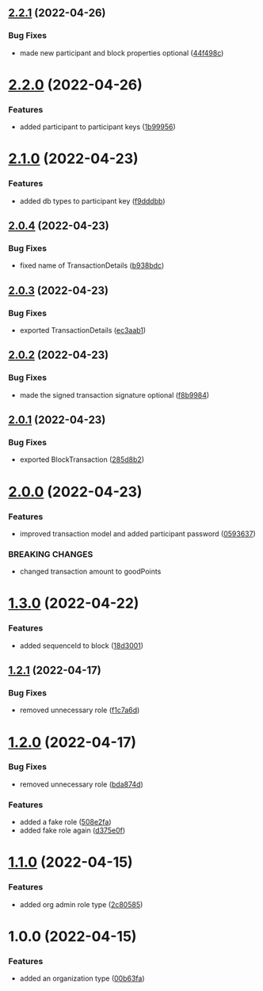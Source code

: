 ## [2.2.1](https://github.com/xilution/todd-coin-types/compare/v2.2.0...v2.2.1) (2022-04-26)


### Bug Fixes

* made new participant and block properties optional ([44f498c](https://github.com/xilution/todd-coin-types/commit/44f498c0eae6c73bf8cc227db924c221cfcd9370))

# [2.2.0](https://github.com/xilution/todd-coin-types/compare/v2.1.0...v2.2.0) (2022-04-26)


### Features

* added participant to participant keys ([1b99956](https://github.com/xilution/todd-coin-types/commit/1b99956dc8e7e8b045e502919f88d8805c2b0aab))

# [2.1.0](https://github.com/xilution/todd-coin-types/compare/v2.0.4...v2.1.0) (2022-04-23)


### Features

* added db types to participant key ([f9dddbb](https://github.com/xilution/todd-coin-types/commit/f9dddbbffe506a21f6c5b4de231a4424b42f420b))

## [2.0.4](https://github.com/xilution/todd-coin-types/compare/v2.0.3...v2.0.4) (2022-04-23)


### Bug Fixes

* fixed name of TransactionDetails ([b938bdc](https://github.com/xilution/todd-coin-types/commit/b938bdcff9becd60d9d2fd218a6b1938b80cb4b1))

## [2.0.3](https://github.com/xilution/todd-coin-types/compare/v2.0.2...v2.0.3) (2022-04-23)


### Bug Fixes

* exported TransactionDetails ([ec3aab1](https://github.com/xilution/todd-coin-types/commit/ec3aab1955b2214c872fcc0dca70932fca7e2b75))

## [2.0.2](https://github.com/xilution/todd-coin-types/compare/v2.0.1...v2.0.2) (2022-04-23)


### Bug Fixes

* made the signed transaction signature optional ([f8b9984](https://github.com/xilution/todd-coin-types/commit/f8b99847013aff343184854b841ca25f558a9123))

## [2.0.1](https://github.com/xilution/todd-coin-types/compare/v2.0.0...v2.0.1) (2022-04-23)


### Bug Fixes

* exported BlockTransaction ([285d8b2](https://github.com/xilution/todd-coin-types/commit/285d8b2e7db66970ec3dc35c1b922ddf6c70fe74))

# [2.0.0](https://github.com/xilution/todd-coin-types/compare/v1.3.0...v2.0.0) (2022-04-23)


### Features

* improved transaction model and added participant password ([0593637](https://github.com/xilution/todd-coin-types/commit/0593637a448c899431bbea7e2a1b24c026d0c3fe))


### BREAKING CHANGES

* changed transaction amount to goodPoints

# [1.3.0](https://github.com/xilution/todd-coin-types/compare/v1.2.1...v1.3.0) (2022-04-22)


### Features

* added sequenceId to block ([18d3001](https://github.com/xilution/todd-coin-types/commit/18d30018488bb96465435c76f76d6c158d20536a))

## [1.2.1](https://github.com/xilution/todd-coin-types/compare/v1.2.0...v1.2.1) (2022-04-17)


### Bug Fixes

* removed unnecessary role ([f1c7a6d](https://github.com/xilution/todd-coin-types/commit/f1c7a6dc95a44cc676cb2ec9015107180127f7d1))

# [1.2.0](https://github.com/xilution/todd-coin-types/compare/v1.1.0...v1.2.0) (2022-04-17)


### Bug Fixes

* removed unnecessary role ([bda874d](https://github.com/xilution/todd-coin-types/commit/bda874d671552be70ea3ac800220ed93730ce021))


### Features

* added a fake role ([508e2fa](https://github.com/xilution/todd-coin-types/commit/508e2fa1116b7df42563652abd034f6496b9157e))
* added fake role again ([d375e0f](https://github.com/xilution/todd-coin-types/commit/d375e0f14e74432bf01524ed8f0087d3fa2ac537))

# [1.1.0](https://github.com/xilution/todd-coin-types/compare/v1.0.0...v1.1.0) (2022-04-15)


### Features

* added org admin role type ([2c80585](https://github.com/xilution/todd-coin-types/commit/2c8058534dc22134fde474d1d34c4a55f9537e0f))

# 1.0.0 (2022-04-15)


### Features

* added an organization type ([00b63fa](https://github.com/xilution/todd-coin-types/commit/00b63fa060dc65111421d0680674779412625dc8))

